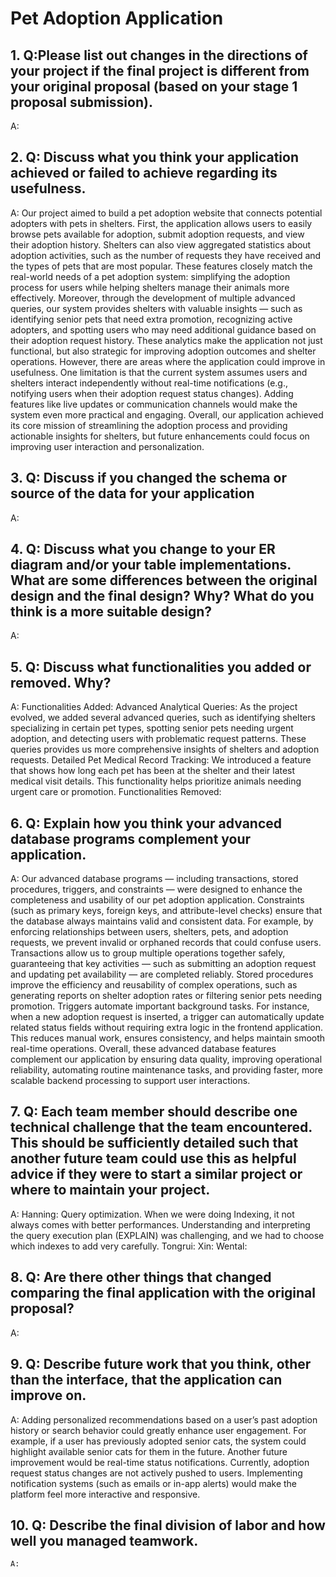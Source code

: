 # Pet Adoption Application

## 1. Q:Please list out changes in the directions of your project if the final project is different from your original proposal (based on your stage 1 proposal submission).
   A:
## 2. Q: Discuss what you think your application achieved or failed to achieve regarding its usefulness.
   A: Our project aimed to build a pet adoption website that connects potential adopters with pets in shelters. First, the application allows users to easily browse pets available for adoption, submit adoption requests, and view their adoption history. Shelters can also view aggregated statistics about adoption activities, such as the number of requests they have received and the types of pets that are most popular. These features closely match the real-world needs of a pet adoption system: simplifying the adoption process for users while helping shelters manage their animals more effectively.
  Moreover, through the development of multiple advanced queries, our system provides shelters with valuable insights — such as identifying senior pets that need extra promotion, recognizing active adopters, and spotting users who may need additional guidance based on their adoption request history. These analytics make the application not just functional, but also strategic for improving adoption outcomes and shelter operations.
  However, there are areas where the application could improve in usefulness. One limitation is that the current system assumes users and shelters interact independently without real-time notifications (e.g., notifying users when their adoption request status changes). Adding features like live updates or communication channels would make the system even more practical and engaging.
  Overall, our application achieved its core mission of streamlining the adoption process and providing actionable insights for shelters, but future enhancements could focus on improving user interaction and personalization.
## 3. Q: Discuss if you changed the schema or source of the data for your application
   A: 
## 4. Q: Discuss what you change to your ER diagram and/or your table implementations. What are some differences between the original design and the final design? Why? What do you think is a more suitable design? 
   A:
## 5. Q: Discuss what functionalities you added or removed. Why?
   A: Functionalities Added:
    Advanced Analytical Queries: As the project evolved, we added several advanced queries, such as identifying shelters specializing in certain pet types, spotting senior pets needing urgent adoption, and detecting users with problematic request patterns. These queries provides us more comprehensive insights of shelters and adoption requests.
    Detailed Pet Medical Record Tracking: We introduced a feature that shows how long each pet has been at the shelter and their latest medical visit details. This functionality helps prioritize animals needing urgent care or promotion.
      Functionalities Removed:
## 6. Q: Explain how you think your advanced database programs complement your application.
   A: Our advanced database programs — including transactions, stored procedures, triggers, and constraints — were designed to enhance the completeness and usability of our pet adoption application.
    Constraints (such as primary keys, foreign keys, and attribute-level checks) ensure that the database always maintains valid and consistent data. For example, by enforcing relationships between users, shelters, pets, and adoption requests, we prevent invalid or orphaned records that could confuse users.
    Transactions allow us to group multiple operations together safely, guaranteeing that key activities — such as submitting an adoption request and updating pet availability — are completed reliably. 
    Stored procedures improve the efficiency and reusability of complex operations, such as generating reports on shelter adoption rates or filtering senior pets needing promotion.
    Triggers automate important background tasks. For instance, when a new adoption request is inserted, a trigger can automatically update related status fields without requiring extra logic in the frontend application. This reduces manual work, ensures consistency, and helps maintain smooth real-time operations.
    Overall, these advanced database features complement our application by ensuring data quality, improving operational reliability, automating routine maintenance tasks, and providing faster, more scalable backend processing to support user interactions.
## 7. Q: Each team member should describe one technical challenge that the team encountered.  This should be sufficiently detailed such that another future team could use this as helpful advice if they were to start a similar project or where to maintain your project. 
   A: Hanning: Query optimization. When we were doing Indexing, it not always comes with better performances. Understanding and interpreting the query execution plan (EXPLAIN) was challenging, and we had to choose which indexes to add very carefully.
      Tongrui:
      Xin:
      Wental:
## 8. Q: Are there other things that changed comparing the final application with the original proposal?
   A:
## 9. Q: Describe future work that you think, other than the interface, that the application can improve on.
   A: Adding personalized recommendations based on a user’s past adoption history or search behavior could greatly enhance user engagement. For example, if a user has previously adopted senior cats, the system could highlight available senior cats for them in the future.
      Another future improvement would be real-time status notifications. Currently, adoption request status changes are not actively pushed to users. Implementing notification systems (such as emails or in-app alerts) would make the platform feel more interactive and responsive.
## 10. Q: Describe the final division of labor and how well you managed teamwork.
    A: 

